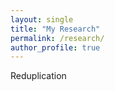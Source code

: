 ```yaml
---
layout: single
title: "My Research"
permalink: /research/
author_profile: true
---
```

Reduplication